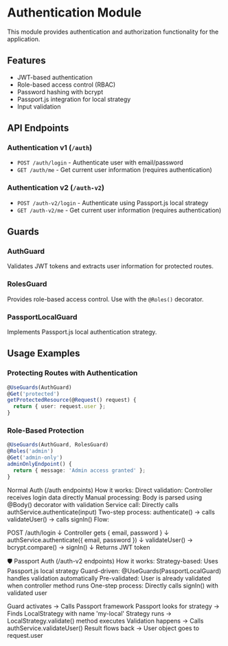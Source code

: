 # Authentication Module

This module provides authentication and authorization functionality for the application.

## Features

- JWT-based authentication
- Role-based access control (RBAC)
- Password hashing with bcrypt
- Passport.js integration for local strategy
- Input validation

## API Endpoints

### Authentication v1 (`/auth`)

- `POST /auth/login` - Authenticate user with email/password
- `GET /auth/me` - Get current user information (requires authentication)

### Authentication v2 (`/auth-v2`)

- `POST /auth-v2/login` - Authenticate using Passport.js local strategy
- `GET /auth-v2/me` - Get current user information (requires authentication)

## Guards

### AuthGuard

Validates JWT tokens and extracts user information for protected routes.

### RolesGuard

Provides role-based access control. Use with the `@Roles()` decorator.

### PassportLocalGuard

Implements Passport.js local authentication strategy.

## Usage Examples

### Protecting Routes with Authentication

```typescript
@UseGuards(AuthGuard)
@Get('protected')
getProtectedResource(@Request() request) {
  return { user: request.user };
}
```

### Role-Based Protection

```typescript
@UseGuards(AuthGuard, RolesGuard)
@Roles('admin')
@Get('admin-only')
adminOnlyEndpoint() {
  return { message: 'Admin access granted' };
}
```

Normal Auth (/auth endpoints)
How it works:
Direct validation: Controller receives login data directly
Manual processing: Body is parsed using @Body() decorator with validation
Service call: Directly calls authService.authenticate(input)
Two-step process:
authenticate() → calls validateUser() → calls signIn()
Flow:

POST /auth/login
↓
Controller gets { email, password }
↓
authService.authenticate({ email, password })
↓
validateUser() → bcrypt.compare() → signIn()
↓
Returns JWT token

🛡️ Passport Auth (/auth-v2 endpoints)
How it works:
Strategy-based: Uses Passport.js local strategy
Guard-driven: @UseGuards(PassportLocalGuard) handles validation automatically
Pre-validated: User is already validated when controller method runs
One-step process: Directly calls signIn() with validated user

Guard activates → Calls Passport framework
Passport looks for strategy → Finds LocalStrategy with name 'my-local'
Strategy runs → LocalStrategy.validate() method executes
Validation happens → Calls authService.validateUser()
Result flows back → User object goes to request.user
